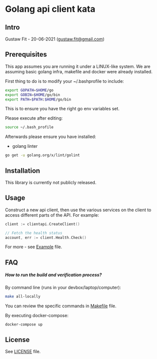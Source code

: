 # Golang api client kata

## Intro

Gustaw Fit - 20-06-2021 (gustaw.fit@gmail.com)

## Prerequisites

This app assumes you are running it under a LINUX-like system.
We are assuming basic golang infra, makefile and docker were already
installed.

First thing to do is to modify your ~/.bashprofile to include:

```bash
export GOPATH=$HOME/go
export GOBIN=$HOME/go/bin
export PATH=$PATH:$HOME/go/bin
```

This is to ensure you have the right go env variables set.

Please execute after editing:
```bash
source ~/.bash_profile
```

Afterwards please ensure you have installed:
- golang linter
```bash
go get -u golang.org/x/lint/golint
```

## Installation

This library is currently not publicly released.

## Usage

Construct a new api client, then use the various services on the client to access different parts of the API. For example:

```go
client := clientapi.CreateClient()

// Fetch the health status
account, err := client.Health.Check()
```

For more - see [Example](example.go) file.

## FAQ

##### How to run the build and verification process?

By command line (runs in your devbox/laptop/computer):
```bash
make all-locally
```

You can review the specific commands in [Makefile](Makefile) file.

By executing docker-compose:
```bash
docker-compose up
```

## License

See [LICENSE](LICENSE) file.
